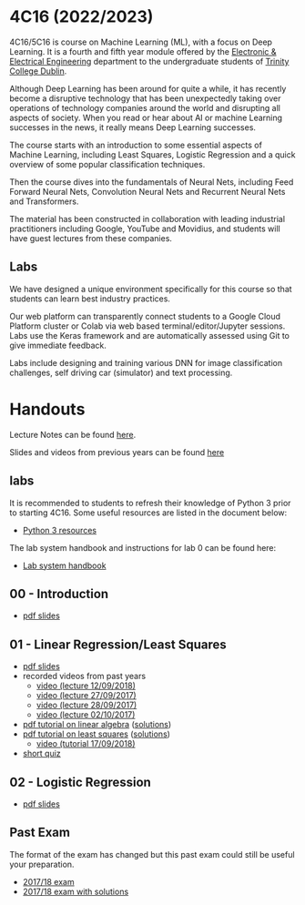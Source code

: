 # 4C16 (2022/2023)

4C16/5C16 is course on Machine Learning (ML), with a focus on Deep
Learning. It is a fourth and fifth year module offered by the
[Electronic & Electrical Engineering](https://www.tcd.ie/eleceng/)
department to the undergraduate students of [Trinity College
Dublin](https://www.tcd.ie).

Although Deep Learning has been around for quite a while, it has
recently become a disruptive technology that has been unexpectedly
taking over operations of technology companies around the world and
disrupting all aspects of society. When you read or hear about AI or
machine Learning successes in the news, it really means Deep Learning
successes.

The course starts with an introduction to some essential aspects of
Machine Learning, including Least Squares, Logistic Regression and a
quick overview of some popular classification techniques.

Then the course dives into the fundamentals of Neural Nets, including
Feed Forward Neural Nets, Convolution Neural Nets and Recurrent Neural
Nets and Transformers.

The material has been constructed in collaboration with leading
industrial practitioners including Google, YouTube and Movidius, and
students will have guest lectures from these companies.


## Labs

We have designed a unique environment specifically for this course so
that students can learn best industry practices.

Our web platform can transparently connect students to a Google Cloud
Platform cluster or Colab via web based terminal/editor/Jupyter
sessions. Labs use the Keras framework and are automatically assessed
using Git to give immediate feedback.

Labs include designing and training various DNN for image classification
challenges, self driving car (simulator) and text processing.

# Handouts 

Lecture Notes can be found [here](https://frcs.github.io/4C16-LectureNotes).

Slides and videos from previous years can be found
[here](https://frcs.github.io/4C16)

## labs

It is recommended to students to refresh their knowledge of Python 3
prior to starting 4C16. Some useful resources are listed in the document
below:

* [Python 3 resources ](/handouts/PreparationPython3.pdf)

The lab system handbook and instructions for lab 0 can be found here:

* [Lab system handbook](/handouts/4c16-lab-system-handbook.pdf)

## 00 - Introduction

* [pdf slides](/handouts/handout-00-intro.pdf)

## 01 - Linear Regression/Least Squares

* [pdf slides](/handouts/handout-01-linear-regression.pdf)
* recorded videos from past years
   - [video (lecture 12/09/2018)](https://youtu.be/BKVqOmpYjas)
   - [video (lecture 27/09/2017)](https://youtu.be/pl7uguLTMyA)
   - [video (lecture 28/09/2017)](https://youtu.be/j-sxXyye3JE)
   - [video (lecture 02/10/2017)](https://youtu.be/rHXUc0PCvU0)
* [pdf tutorial on linear algebra](/handouts/tutorial-00-linear-algebra.pdf) ([solutions](/handouts/tutorial-00-linear-algebra-solutions.pdf))
* [pdf tutorial on least squares](/handouts/tutorial-01-linear-regression.pdf) ([solutions](/handouts/tutorial-01-linear-regression-solutions.pdf))
   - [video (tutorial 17/09/2018)](https://youtu.be/VvPtJyy8v2I)
* [short quiz](/handouts/quiz1b-short.pdf)

## 02 - Logistic Regression

* [pdf slides](/handouts/handout-02-logistic-regression.pdf)



## Past Exam
The format of the exam has changed but this past exam could still be useful your preparation.
* [2017/18 exam](/handouts/exam-2017-18.pdf)
* [2017/18 exam with solutions](/handouts/exam-2017-18-solutions.pdf)

